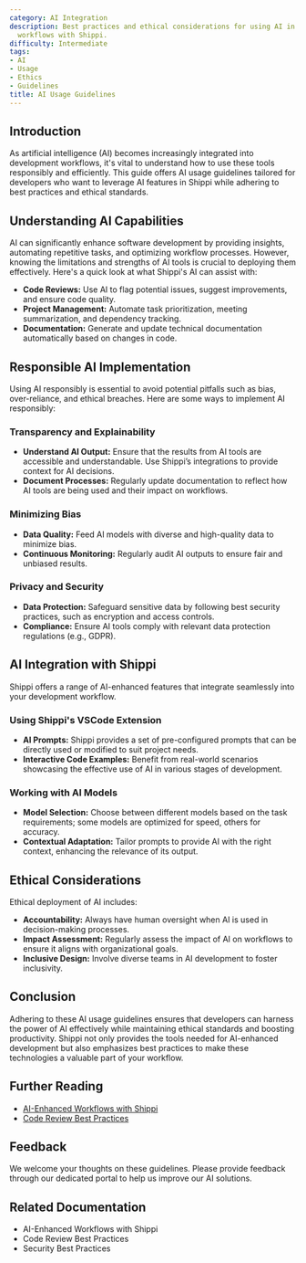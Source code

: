 ```yaml
---
category: AI Integration
description: Best practices and ethical considerations for using AI in development
  workflows with Shippi.
difficulty: Intermediate
tags:
- AI
- Usage
- Ethics
- Guidelines
title: AI Usage Guidelines
---
```


## Introduction

As artificial intelligence (AI) becomes increasingly integrated into development workflows, it's vital to understand how to use these tools responsibly and efficiently. This guide offers AI usage guidelines tailored for developers who want to leverage AI features in Shippi while adhering to best practices and ethical standards.

## Understanding AI Capabilities

AI can significantly enhance software development by providing insights, automating repetitive tasks, and optimizing workflow processes. However, knowing the limitations and strengths of AI tools is crucial to deploying them effectively. Here's a quick look at what Shippi's AI can assist with:
- **Code Reviews:** Use AI to flag potential issues, suggest improvements, and ensure code quality. 
- **Project Management:** Automate task prioritization, meeting summarization, and dependency tracking.
- **Documentation:** Generate and update technical documentation automatically based on changes in code.

## Responsible AI Implementation

Using AI responsibly is essential to avoid potential pitfalls such as bias, over-reliance, and ethical breaches. Here are some ways to implement AI responsibly:

### Transparency and Explainability
- **Understand AI Output:** Ensure that the results from AI tools are accessible and understandable. Use Shippi’s integrations to provide context for AI decisions. 
- **Document Processes:** Regularly update documentation to reflect how AI tools are being used and their impact on workflows.

### Minimizing Bias
- **Data Quality:** Feed AI models with diverse and high-quality data to minimize bias.
- **Continuous Monitoring:** Regularly audit AI outputs to ensure fair and unbiased results.

### Privacy and Security
- **Data Protection:** Safeguard sensitive data by following best security practices, such as encryption and access controls.
- **Compliance:** Ensure AI tools comply with relevant data protection regulations (e.g., GDPR).

## AI Integration with Shippi

Shippi offers a range of AI-enhanced features that integrate seamlessly into your development workflow. 

### Using Shippi's VSCode Extension
- **AI Prompts:** Shippi provides a set of pre-configured prompts that can be directly used or modified to suit project needs.
- **Interactive Code Examples:** Benefit from real-world scenarios showcasing the effective use of AI in various stages of development.

### Working with AI Models
- **Model Selection:** Choose between different models based on the task requirements; some models are optimized for speed, others for accuracy.
- **Contextual Adaptation:** Tailor prompts to provide AI with the right context, enhancing the relevance of its output.

## Ethical Considerations

Ethical deployment of AI includes:
- **Accountability:** Always have human oversight when AI is used in decision-making processes.
- **Impact Assessment:** Regularly assess the impact of AI on workflows to ensure it aligns with organizational goals.
- **Inclusive Design:** Involve diverse teams in AI development to foster inclusivity.

## Conclusion

Adhering to these AI usage guidelines ensures that developers can harness the power of AI effectively while maintaining ethical standards and boosting productivity. Shippi not only provides the tools needed for AI-enhanced development but also emphasizes best practices to make these technologies a valuable part of your workflow.

## Further Reading
- [AI-Enhanced Workflows with Shippi](...)  
- [Code Review Best Practices](...)  

## Feedback
We welcome your thoughts on these guidelines. Please provide feedback through our dedicated portal to help us improve our AI solutions.

## Related Documentation
- AI-Enhanced Workflows with Shippi
- Code Review Best Practices
- Security Best Practices
